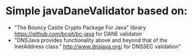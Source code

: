 Simple javaDaneValidator based on:
===============

* "The Bouncy Castle Crypto Package For Java" library https://github.com/bcgit/bc-java for DANE validaton
* "DNSJava provides functionality above and beyond that of the InetAddress class."   http://www.dnsjava.org/ for DNSSEC validation"

